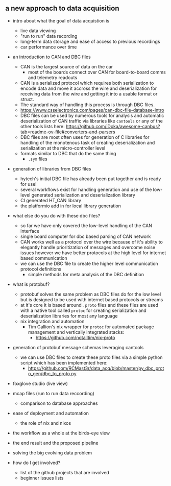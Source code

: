## a new approach to data acquisition 

- intro about what the goal of data acquistion is
    - live data viewing
    - "run to run" data recording
    - long-term data storage and ease of access to previous recordings
    - car performance over time

- an introduction to CAN and DBC files
    - CAN is the largest source of data on the car
        - most of the boards connect over CAN for board-to-board comms and telemetry readouts
    - CAN is a serialized protocol which requires both serialization to encode data and move it accross the wire and deserialization for receiving data from the wire and getting it into a usable format or struct. 
    - The standard way of handling this process is through DBC files.
    - https://www.csselectronics.com/pages/can-dbc-file-database-intro
    - DBC files can be used by numerous tools for analysis and automatic deserialization of CAN traffic via libraries like `cantools` or any of the other tools lists here:
    https://github.com/iDoka/awesome-canbus?tab=readme-ov-file#converters-and-parsers
    - DBC files are most often uses for generation of C libraries for handling of the monotenous task of creating deserialization and serialization at the micro-controller level
    - formats similar to DBC that do the same thing
        - `.sym` files

- generation of libraries from DBC files
    - hytech's initial DBC file has already been put together and is ready for use!
    - several workflows exist for handling generation and use of the low-level generated serialization and deserialization library
    - CI generated HT_CAN library 
    - the platformio add in for local library generation

- what else do you do with these dbc files?
    - so far we have only covered the low-level handling of the CAN interface
    - single board computer for dbc based parsing of CAN network
    - CAN works well as a protocol over the wire because of it's ability to elegantly handle prioritization of messages and overcome noise issues however we have better protocols at the high level for internet based communication
    - we can use the DBC file to create the higher level communication protocol definitions
        - simple methods for meta analysis of the DBC definition

- what is protobuf?
    - protobuf solves the same problem as DBC files do for the low level but is designed to be used with internet based protocols or streams
    - at it's core it is based around `.proto` files and these files are used with a native tool called `protoc` for creating serialization and deserialization libraries for most any language
    - nix integration and automation
        - Tim Gallion's nix wrapper for `protoc` for automated package management and vertically integrated stacks:
            - https://github.com/notalltim/nix-proto 

- generation of protobuf message schemas leveraging cantools
    - we can use DBC files to create these proto files via a simple python script which has been implemented here:
        - https://github.com/RCMast3r/data_acq/blob/master/py_dbc_proto_gen/dbc_to_proto.py

- foxglove studio (live view)

- mcap files (run to run data reccording)
    - comparison to database approaches

- ease of deployment and automation
    - the role of nix and nixos

- the workflow as a whole at the birds-eye view

- the end result and the proposed pipeline

- solving the big evolving data problem

- how do I get involved?
    - list of the github projects that are involved
    - beginner issues lists
